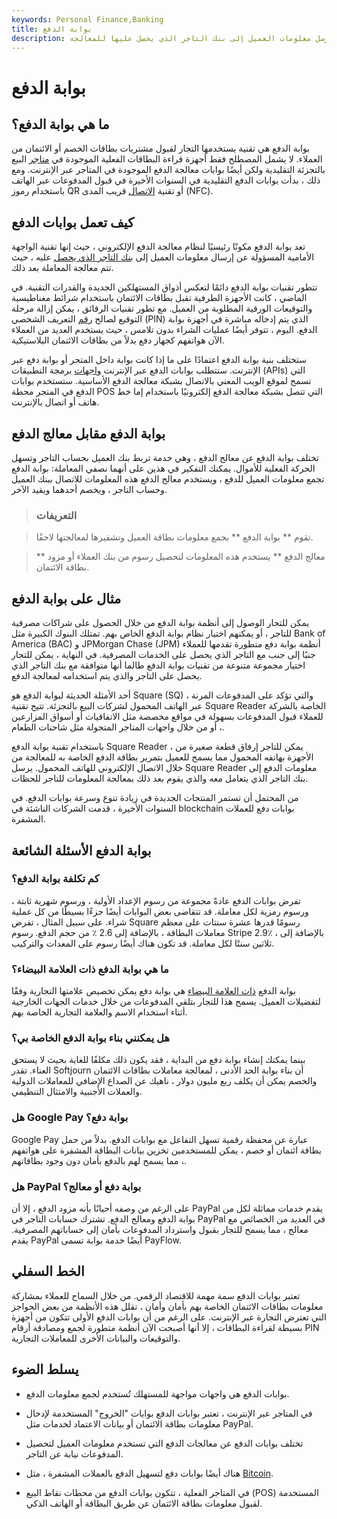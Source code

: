 ```yaml
---
keywords: Personal Finance,Banking
title: بوابة الدفع
description: بوابة الدفع هي التقنية الأمامية التي تقرأ بطاقات الدفع وترسل معلومات العميل إلى بنك التاجر الذي يحصل عليها للمعالجة.
---
```


# بوابة الدفع
## ما هي بوابة الدفع؟

بوابة الدفع هي تقنية يستخدمها التجار لقبول مشتريات بطاقات الخصم أو الائتمان من العملاء. لا يشمل المصطلح فقط أجهزة قراءة البطاقات الفعلية الموجودة في [متاجر](/brickandmortar) البيع بالتجزئة التقليدية ولكن أيضًا بوابات معالجة الدفع الموجودة في المتاجر عبر الإنترنت. ومع ذلك ، بدأت بوابات الدفع التقليدية في السنوات الأخيرة في قبول المدفوعات عبر الهاتف باستخدام رموز QR أو تقنية [الاتصال](/near-field-communication-nfc) قريب المدى (NFC).

## كيف تعمل بوابات الدفع

تعد بوابة الدفع مكونًا رئيسيًا لنظام معالجة الدفع الإلكتروني ، حيث إنها تقنية الواجهة الأمامية المسؤولة عن إرسال معلومات العميل إلى [بنك التاجر الذي يحصل](/acquirer) عليه ، حيث تتم معالجة المعاملة بعد ذلك.

تتطور تقنيات بوابة الدفع دائمًا لتعكس أذواق المستهلكين الجديدة والقدرات التقنية. في الماضي ، كانت الأجهزة الطرفية تقبل بطاقات الائتمان باستخدام شرائط مغناطيسية والتوقيعات الورقية المطلوبة من العميل. مع تطور تقنيات الرقائق ، يمكن إزالة مرحلة التوقيع لصالح [رقم](/personal-identification-number) التعريف الشخصي (PIN) الذي يتم إدخاله مباشرة في أجهزة بوابة الدفع. اليوم ، تتوفر أيضًا عمليات الشراء بدون تلامس ، حيث يستخدم العديد من العملاء الآن هواتفهم كجهاز دفع بدلاً من بطاقات الائتمان البلاستيكية.

ستختلف بنية بوابة الدفع اعتمادًا على ما إذا كانت بوابة داخل المتجر أو بوابة دفع عبر الإنترنت. ستتطلب بوابات الدفع عبر الإنترنت [واجهات](/application-programming-interface) برمجة التطبيقات (APIs) التي تسمح لموقع الويب المعني بالاتصال بشبكة معالجة الدفع الأساسية. ستستخدم بوابات الدفع في المتجر محطة POS التي تتصل بشبكة معالجة الدفع إلكترونيًا باستخدام إما خط هاتف أو اتصال بالإنترنت.

## بوابة الدفع مقابل معالج الدفع

تختلف بوابة الدفع عن معالج الدفع ، وهي خدمة تربط بنك العميل بحساب التاجر وتسهل الحركة الفعلية للأموال. يمكنك التفكير في هذين على أنهما نصفي المعاملة: بوابة الدفع تجمع معلومات العميل للدفع ، ويستخدم معالج الدفع هذه المعلومات للاتصال ببنك العميل وحساب التاجر ، ويخصم أحدهما ويقيد الآخر.

> ### التعريفات

> تقوم ** بوابة الدفع ** بجمع معلومات بطاقة العميل وتشفيرها لمعالجتها لاحقًا.

>

>

>

> ** معالج الدفع ** يستخدم هذه المعلومات لتحصيل رسوم من بنك العملاء أو مزود بطاقة الائتمان.

>

## مثال على بوابة الدفع

يمكن للتجار الوصول إلى أنظمة بوابة الدفع من خلال الحصول على شراكات مصرفية للتاجر ، أو يمكنهم اختيار نظام بوابة الدفع الخاص بهم. تمتلك البنوك الكبيرة مثل Bank of America (BAC) و JPMorgan Chase (JPM) أنظمة بوابة دفع متطورة تقدمها للعملاء جنبًا إلى جنب مع التاجر الذي يحصل على الخدمات المصرفية. في النهاية ، يمكن للتجار اختيار مجموعة متنوعة من تقنيات بوابة الدفع طالما أنها متوافقة مع بنك التاجر الذي يحصل على التاجر والذي يتم استخدامه لمعالجة الدفع.

أحد الأمثلة الحديثة لبوابة الدفع هو Square (SQ) ، والتي تؤكد على المدفوعات المرنة عبر الهاتف المحمول لشركات البيع بالتجزئة. تتيح تقنية Square Reader الخاصة بالشركة للعملاء قبول المدفوعات بسهولة في مواقع مخصصة مثل الاتفاقيات أو أسواق المزارعين ، أو من خلال واجهات المتاجر المتجولة مثل شاحنات الطعام.

باستخدام تقنية بوابة الدفع Square Reader ، يمكن للتاجر إرفاق قطعة صغيرة من الأجهزة بهاتفه المحمول مما يسمح للعميل بتمرير بطاقة الدفع الخاصة به للمعالجة من خلال الاتصال الإلكتروني للهاتف المحمول. يرسل Square Reader معلومات الدفع إلى بنك التاجر الذي يتعامل معه والذي يقوم بعد ذلك بمعالجة المعلومات للتاجر للحظات.

من المحتمل أن تستمر المنتجات الجديدة في زيادة تنوع وسرعة بوابات الدفع. في السنوات الأخيرة ، قدمت الشركات الناشئة في blockchain بوابات دفع للعملات المشفرة.

## بوابة الدفع الأسئلة الشائعة

### كم تكلفة بوابة الدفع؟

تفرض بوابات الدفع عادةً مجموعة من رسوم الإعداد الأولية ، ورسوم شهرية ثابتة ، ورسوم رمزية لكل معاملة. قد تتقاضى بعض البوابات أيضًا جزءًا بسيطًا من كل عملية شراء. على سبيل المثال ، تفرض Square رسومًا قدرها عشرة سنتات على معظم معاملات البطاقة ، بالإضافة إلى 2.6 ٪ من حجم الدفع. رسوم Stripe 2.9٪ ، بالإضافة إلى ثلاثين سنتًا لكل معاملة. قد تكون هناك أيضًا رسوم على المعدات والتركيب.

### ما هي بوابة الدفع ذات العلامة البيضاء؟

بوابة الدفع [ذات العلامة البيضاء](/white-label-product) هي بوابة دفع يمكن تخصيص علامتها التجارية وفقًا لتفضيلات العميل. يسمح هذا للتجار بتلقي المدفوعات من خلال خدمات الجهات الخارجية أثناء استخدام الاسم والعلامة التجارية الخاصة بهم.

### هل يمكنني بناء بوابة الدفع الخاصة بي؟

بينما يمكنك إنشاء بوابة دفع من البداية ، فقد يكون ذلك مكلفًا للغاية بحيث لا يستحق العناء. تقدر Softjourn أن بناء بوابة الحد الأدنى ، لمعالجة معاملات بطاقات الائتمان والخصم يمكن أن يكلف ربع مليون دولار ، ناهيك عن الصداع الإضافي للمعاملات الدولية والعملات الأجنبية والامتثال التنظيمي.

### هل Google Pay بوابة دفع؟

Google Pay عبارة عن محفظة رقمية تسهل التفاعل مع بوابات الدفع. بدلاً من حمل بطاقة ائتمان أو خصم ، يمكن للمستخدمين تخزين بيانات البطاقة المشفرة على هواتفهم ، مما يسمح لهم بالدفع بأمان دون وجود بطاقاتهم.

### هل PayPal بوابة دفع أو معالج؟

على الرغم من وصفه أحيانًا بأنه مزود الدفع ، إلا أن PayPal يقدم خدمات مماثلة لكل من بوابة الدفع ومعالج الدفع. تشترك حسابات التاجر في PayPal في العديد من الخصائص مع معالج ، مما يسمح للتجار بقبول واسترداد المدفوعات بأمان إلى حساباتهم المصرفية. يقدم PayPal أيضًا خدمة بوابة تسمى PayFlow.

## الخط السفلي

تعتبر بوابات الدفع سمة مهمة للاقتصاد الرقمي. من خلال السماح للعملاء بمشاركة معلومات بطاقات الائتمان الخاصة بهم بأمان وأمان ، تقلل هذه الأنظمة من بعض الحواجز التي تعترض التجارة عبر الإنترنت. على الرغم من أن بوابات الدفع الأولى تتكون من أجهزة بسيطة لقراءة البطاقات ، إلا أنها أصبحت الآن أنظمة متطورة لجمع ومصادقة أرقام PIN والتوقيعات والبيانات الأخرى للمعاملات التجارية.

## يسلط الضوء

- بوابات الدفع هي واجهات مواجهة للمستهلك تُستخدم لجمع معلومات الدفع.

- في المتاجر عبر الإنترنت ، تعتبر بوابات الدفع بوابات "الخروج" المستخدمة لإدخال معلومات بطاقة الائتمان أو بيانات الاعتماد لخدمات مثل PayPal.

- تختلف بوابات الدفع عن معالجات الدفع التي تستخدم معلومات العميل لتحصيل المدفوعات نيابة عن التاجر.

- هناك أيضًا بوابات دفع لتسهيل الدفع بالعملات المشفرة ، مثل [Bitcoin](/bitcoin).

- في المتاجر الفعلية ، تتكون بوابات الدفع من محطات نقاط البيع (POS) المستخدمة لقبول معلومات بطاقة الائتمان عن طريق البطاقة أو الهاتف الذكي.

